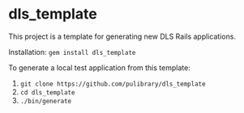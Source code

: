 # dls_template

This project is a template for generating new DLS Rails applications.

Installation:
`gem install dls_template`

To generate a local test application from this template:
1. `git clone https://github.com/pulibrary/dls_template`
2. `cd dls_template`
3. `./bin/generate`